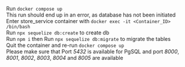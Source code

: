 Run ```docker compose up```<br />
This run should end up in an error, as database has not been initiated<br />
Enter store_service container with ```docker exec -it <Container_ID> /bin/bash```<br />
Run ```npx sequelize db:create``` to create db<br />
Run ```npm i``` then Run ```npx sequelize db:migrate``` to migrate the tables<br />
Quit the container and re-run ```docker compose up```<br />
Please make sure that Port _5432_ is available for PgSQL and port _8000_, _8001_, _8002_, _8003_, _8004_ and _8005_ are available
